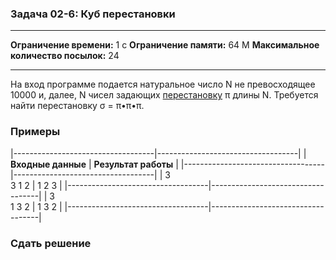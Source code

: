 ### Задача 02-6: Куб перестановки

  -------------------------------------- ------
  **Ограничение времени:**               1 с
  **Ограничение памяти:**                64 M
  **Максимальное количество посылок:**   24
  -------------------------------------- ------

На вход программе подается натуральное число N не превосходящее 10000 и,
далее, N чисел задающих
[перестановку](http://ru.wikipedia.org/wiki/%D0%9F%D0%B5%D1%80%D0%B5%D1%81%D1%82%D0%B0%D0%BD%D0%BE%D0%B2%D0%BA%D0%B0)
π длины N. Требуется найти перестановку σ = π•π•π.

### Примеры

|-----------------------------------|-----------------------------------|
| **Входные данные**                | **Результат работы**              |
|-----------------------------------|-----------------------------------|
|     3<br/>3 1 2                   |     1 2 3                         |
|-----------------------------------|-----------------------------------|
|     3<br/>1 3 2                   |     1 3 2                         |
|-----------------------------------|-----------------------------------|

### Сдать решение
